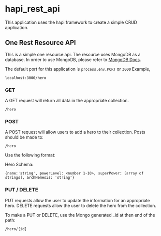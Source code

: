 # hapi_rest_api

This application uses the hapi framework to create a simple CRUD application.

## One Rest Resource API

This is a simple one resource api.  The resource uses MongoDB as a database.  In order to
use MongoDB, please refer to [MongoDB Docs](https://docs.mongodb.org/manual/).

The default port for this application is ```process.env.PORT``` or ```3000```
Example,
```
localhost:3000/hero
```

### GET

A GET request will return all data in the appropriate collection.
```
/hero
```

### POST

A POST request will allow users to add a hero to their collection. Posts should be made
to:
```
/hero
```

Use the following format:

Hero Schema:
```
{name:'string', powerLevel: <number 1-10>, superPower: [array of strings], archNemesis: 'string'}
```

### PUT / DELETE

PUT requests allow the user to update the information for an appropriate hero.
DELETE requests allow the user to delete the hero from the collection.

To make a PUT or DELETE, use the Mongo generated _id at then end of the path:
```
/hero/{id}
```
